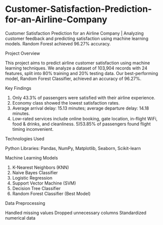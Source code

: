 # Customer-Satisfaction-Prediction-for-an-Airline-Company
Customer Satisfaction Prediction for an Airline Company | Analyzing customer feedback and predicting satisfaction using machine learning models. Random Forest achieved 96.27% accuracy.


Project Overview

This project aims to predict airline customer satisfaction using machine learning techniques. We analyze a dataset of 103,904 records with 24 features, split into 80% training and 20% testing data. Our best-performing model, Random Forest Classifier, achieved an accuracy of 96.27%.


Key Findings

1) Only 43.3% of passengers were satisfied with their airline experience.
2) Economy class showed the lowest satisfaction rates.
3) Average arrival delay: 15.13 minutes; average departure delay: 14.18 minutes.
4) Low-rated services include online booking, gate location, in-flight WiFi, food & drinks, and cleanliness.
5)53.85% of passengers found flight timing inconvenient.

Technologies Used

Python
Libraries: Pandas, NumPy, Matplotlib, Seaborn, Scikit-learn

Machine Learning Models

1) K-Nearest Neighbors (KNN)
2) Naive Bayes Classifier
3) Logistic Regression
4) Support Vector Machine (SVM)
5) Decision Tree Classifier
6) Random Forest Classifier (Best Model)

Data Preprocessing

Handled missing values
Dropped unnecessary columns
Standardized numerical data
